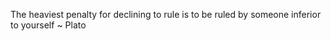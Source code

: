 The heaviest penalty for declining to rule is to be ruled by someone inferior to yourself ~ Plato 

